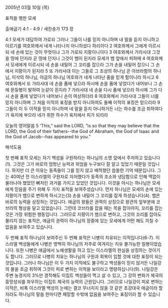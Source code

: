 2005년 03월 10일 (목)

표적을 행한 모세



출애굽기 4:1 - 4:9 / 새찬송가 173 장


4:1 모세가 대답하여 가로되 그러나 그들이 나를 믿지 아니하며 내 말을 듣지 아니하고 이르기를 여호와께서 네게 나타나지 아니하셨다 하리이다 2 여호와께서 그에게 이르시되 네 손에 있는 것이 무엇이냐 그가 가로되 지팡이니이다 3 여호와께서 가라사대 그것을 땅에 던지라 곧 땅에 던지니 그것이 뱀이 된지라 모세가 뱀 앞에서 피하매 4 여호와께서 모세에게 이르시되 네 손을 내밀어 그 꼬리를 잡으라 그가 손을 내밀어 잡으니 그 손에서 지팡이가 된지라 5 또 가라사대 이는 그들로 그 조상의 하나님 곧 아브라함의 하나님, 이삭의 하나님, 야곱의 하나님 여호와가 네게 나타난 줄을 믿게 함이니라 하시고 6 여호와께서 또 가라사대 네 손을 품에 넣으라 하시매 손을 품에 넣었다가 내어보니 그 손에 문둥병이 발하여 눈같이 흰지라 7 가라사대 네 손을 다시 품에 넣으라 하시매 그가 다시 손을 품에 넣었다가 내어보니 손이 여상하더라 8 여호와께서 가라사대 그들이 너를 믿지 아니하며 그 처음 이적의 표징을 받지 아니하여도 둘째 이적의 표징은 믿으리라 9 그들이 이 두 이적을 믿지 아니하며 네 말을 듣지 아니하거든 너는 하수를 조금 취하여다가 육지에 부으라 네가 취한 하수가 육지에서 피가 되리라 

오늘의 영어말씀 
5 ‘This,” said the LORD, “is so that they may believe that the LORD, the God of their fathers--the God of Abraham, the God of Isaac and the God of Jacob--has appeared to you.”

해석도움





첫 번째 표적 
모세는 자기 백성을 구원하라는 하나님의 소명 앞에서 주저하고 있습니다(1). 그것은 그가 바로의 엄청난 능력과 위엄을 누구보다 잘 알고 있었기 때문일 것입니다. 하지만 더 큰 이유는 동족들이 그를 믿지 않고 배척했던 씁쓸한 기억 때문입니다. 그는 40여년 전 이스라엘의 구원자로 자처했다가 동족의 조소와 냉담함으로 인해 맥없이 물러나야 했었던 뼈저린 과거를 가지고 있었던 것입니다. 이것을 아시는 하나님은 모세에게 믿음을 주기 위해 두 가지 표적을 보여주셨습니다. 먼저 하나님은 모세의 손에 있는 지팡이가 뱀으로 변하게 하시고는(3) 손을 내밀어 그 꼬리를 잡게 하셨습니다(4). 뱀은 바로의 능력을 상징하는 것입니다. 애굽의 왕들은 권력의 상징으로 왕관의 앞부분에 코브라의 형상을 달고 있었습니다. 그런데 코브라를 잡을 때는 목을 잡아야지, 꼬리를 잡는 것은 가장 위험한 행동입니다. 그러므로 지팡이가 뱀으로 변하고, 그것의 꼬리를 잡아도 물리지 않는 표적은, 애굽의 권력이 하나님의 장중에 있는 모세에게 어떤 해도 끼칠 수 없음을 보여주고 있습니다. 

두 번째 표적 
하나님이 보여주신 두 번째 표적은 나병이 치유되는 이적입니다(6-7). 이스라엘 백성들에게 나병은 명백히 하나님의 저주로 여겨지는 치유 불가능한 질병이었습니다. 또한 나병은 애굽에서 노예생활을 하고 있는 이스라엘의 현실을 상징하는 것이기도 합니다. 그러므로 나병의 치유는 하나님의 구원과 회복이 임할 것에 대한 표징이 되는 것입니다. 그러나 하나님은 이 두 가지 이적에도 불구하고 백성들이 믿지 않거든 나일강의 물을 조금 취하여 그것이 피로 변하는 이적을 보이라고 명령하십니다(9). 나일강은 주변 농경지의 3%만 경작해도 이집트 백성들이 먹고 살 수 있고, 그 강의 변화가 제국의 흥망성쇠를 좌우하는 이집트 제국의 능력의 근원입니다. 그러므로 나일강이 피로 변하는 이적은, 비록 이스라엘 백성의 눈에는 결코 무너지지 않을 것 같은 초강대국 애굽이라 할지라도 하나님의 말씀 한마디면 패망할 수밖에 없음을 보여주는 표징이라 할 수 있습니다.